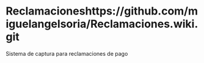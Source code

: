 # Reclamacioneshttps://github.com/miguelangelsoria/Reclamaciones.wiki.git 
Sistema de captura para reclamaciones de pago


